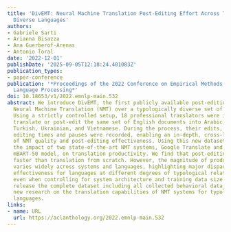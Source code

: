 ```yaml
---
title: 'DivEMT: Neural Machine Translation Post-Editing Effort Across Typologically
  Diverse Languages'
authors:
- Gabriele Sarti
- Arianna Bisazza
- Ana Guerberof-Arenas
- Antonio Toral
date: '2022-12-01'
publishDate: '2025-09-05T12:18:24.401083Z'
publication_types:
- paper-conference
publication: '*Proceedings of the 2022 Conference on Empirical Methods in Natural
  Language Processing*'
doi: 10.18653/v1/2022.emnlp-main.532
abstract: We introduce DivEMT, the first publicly available post-editing study of
  Neural Machine Translation (NMT) over a typologically diverse set of target languages.
  Using a strictly controlled setup, 18 professional translators were instructed to
  translate or post-edit the same set of English documents into Arabic, Dutch, Italian,
  Turkish, Ukrainian, and Vietnamese. During the process, their edits, keystrokes,
  editing times and pauses were recorded, enabling an in-depth, cross-lingual evaluation
  of NMT quality and post-editing effectiveness. Using this new dataset, we assess
  the impact of two state-of-the-art NMT systems, Google Translate and the multilingual
  mBART-50 model, on translation productivity. We find that post-editing is consistently
  faster than translation from scratch. However, the magnitude of productivity gains
  varies widely across systems and languages, highlighting major disparities in post-editing
  effectiveness for languages at different degrees of typological relatedness to English,
  even when controlling for system architecture and training data size. We publicly
  release the complete dataset including all collected behavioral data, to foster
  new research on the translation capabilities of NMT systems for typologically diverse
  languages.
links:
- name: URL
  url: https://aclanthology.org/2022.emnlp-main.532
---
```


